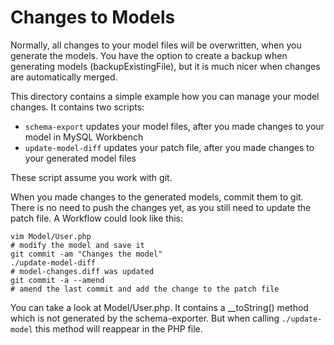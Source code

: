 Changes to Models
=================

Normally, all changes to your model files will be overwritten, when you generate the models. You have the option to create a backup when generating models (backupExistingFile), but it is much nicer when changes are automatically merged.

This directory contains a simple example how you can manage your model changes. It contains two scripts:

 * `schema-export` updates your model files, after you made changes to your model in MySQL Workbench
 * `update-model-diff` updates your patch file, after you made changes to your generated model files

These script assume you work with git.

When you made changes to the generated models, commit them to git. There is no need to push the changes yet, as you still need to update the patch file. A Workflow could look like this:

    vim Model/User.php
    # modify the model and save it
    git commit -am "Changes the model"
    ./update-model-diff
    # model-changes.diff was updated
    git commit -a --amend
    # amend the last commit and add the change to the patch file

You can take a look at Model/User.php. It contains a __toString() method which is not generated by the schema-exporter. But when calling `./update-model` this method will reappear in the PHP file.
